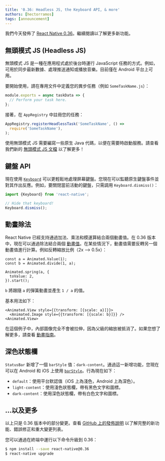 ```yaml
---
title: '0.36: Headless JS, the Keyboard API, & more'
authors: [hectorramos]
tags: [announcement]
---
```


我們今天發佈了 [React Native 0.36](https://github.com/facebook/react-native/releases/tag/v0.36.0)。繼續閱讀以了解更多新功能。

## 無頭模式 JS (Headless JS)

無頭模式 JS 是一種在應用程式處於後台時運行 JavaScript 任務的方式。例如，可用於同步最新數據、處理推送通知或播放音樂。目前僅在 Android 平台上可用。

要開始使用，請在專用文件中定義您的異步任務（例如 `SomeTaskName.js`）：

```jsx
module.exports = async taskData => {
  // Perform your task here.
};
```

接著，在 `AppRegistry` 中註冊您的任務：

```jsx
AppRegistry.registerHeadlessTask('SomeTaskName', () =>
  require('SomeTaskName'),
);
```

使用無頭模式 JS 需要編寫一些原生 Java 代碼，以便在需要時啟動服務。請查看我們新的 [無頭模式 JS 文檔](/docs/headless-js-android) 以了解更多！

## 鍵盤 API

現在使用 [`Keyboard`](/docs/keyboard) 可以更輕鬆地處理屏幕鍵盤。您現在可以監聽原生鍵盤事件並對其作出反應。例如，要關閉當前活動的鍵盤，只需調用 `Keyboard.dismiss()`：

```js
import {Keyboard} from 'react-native';

// Hide that keyboard!
Keyboard.dismiss();
```

## 動畫除法

React Native 已經支持通過加法、乘法和模運算結合兩個動畫值。在 0.36 版本中，現在可以通過除法結合兩個 [動畫值](/docs/animated#divide)。在某些情況下，動畫值需要反轉另一個動畫值進行計算。例如反轉縮放比例（2x --> 0.5x）：

```
const a = Animated.Value(1);
const b = Animated.divide(1, a);

Animated.spring(a, {
  toValue: 2,
}).start();
```

`b` 將跟隨 `a` 的彈簧動畫並產生 `1 / a` 的值。

基本用法如下：

```
<Animated.View style={{transform: [{scale: a}]}}>
  <Animated.Image style={{transform: [{scale: b}]}} />
<Animated.View>
```

在這個例子中，內部圖像完全不會被拉伸，因為父級的縮放被抵消了。如果您想了解更多，請查看 [動畫指南](/docs/animations)。

## 深色狀態欄

`StatusBar` 新增了一個 `barStyle` 值：`dark-content`。通過這一新增功能，您現在可以在 Android 和 iOS 上使用 [`barStyle`](/docs/statusbar#barstyle)。行為現在如下：

- `default`：使用平台默認值（iOS 上為淺色，Android 上為深色）。
- `light-content`：使用淺色狀態欄，帶有黑色文字和圖標。
- `dark-content`：使用深色狀態欄，帶有白色文字和圖標。

## ...以及更多

以上只是 0.36 版本中的部分變更。查看 [GitHub 上的發佈說明](https://github.com/facebook/react-native/releases/tag/v0.36.0) 以了解完整的新功能、錯誤修正和重大變更列表。

您可以通過在終端中運行以下命令升級到 0.36：

```bash
$ npm install --save react-native@0.36
$ react-native upgrade
```